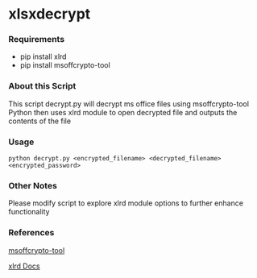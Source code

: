# xlsxdecrypt

### Requirements
* pip install xlrd
* pip install msoffcrypto-tool

### About this Script
This script decrypt.py will decrypt ms office files using msoffcrypto-tool
Python then uses xlrd module to open decrypted file and outputs the contents of the file

### Usage
`python decrypt.py <encrypted_filename> <decrypted_filename> <encrypted_password>`

### Other Notes
Please modify script to explore xlrd module options to further enhance functionality

### References

[msoffcrypto-tool](https://pypi.org/project/msoffcrypto-tool/#examples)

[xlrd Docs](https://xlrd.readthedocs.io/en/latest/index.html)
